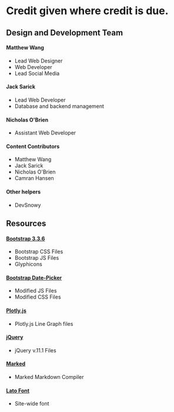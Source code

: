 # Credit given where credit is due.

## Design and Development Team
#### Matthew Wang
* Lead Web Designer
* Web Developer
* Lead Social Media

#### Jack Sarick
* Lead Web Developer
* Database and backend management

#### Nicholas O'Brien
* Assistant Web Developer

#### Content Contributors
* Matthew Wang
* Jack Sarick
* Nicholas O'Brien
* Camran Hansen

#### Other helpers
* DevSnowy

## Resources

#### [Bootstrap 3.3.6](http://getbootstrap.com)
* Bootstrap CSS Files
* Bootstrap JS Files
* Glyphicons

#### [Bootstrap Date-Picker](https://github.com/eternicode/bootstrap-datepicker)
* Modified JS Files
* Modified CSS Files

#### [Plotly.js](https://github.com/plotly/plotly.js)
* Plotly.js Line Graph files

#### [jQuery](https://jquery.com/)
* jQuery v.11.1 Files

#### [Marked](https://github.com/chjj/marked)
* Marked Markdown Compiler

#### [Lato Font](https://www.google.com/fonts#UsePlace:use/Collection:Lato)
* Site-wide font
